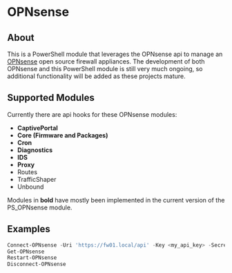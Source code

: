 # OPNsense

## About
This is a PowerShell module that leverages the OPNsense api to manage an [OPNsense](https://opnsense.org/) open source firewall appliances. The development of both OPNsense and this PowerShell module is still very much ongoing, so additional functionality will be added as these projects mature.

## Supported Modules
Currently there are api hooks for these OPNsense modules:
- **CaptivePortal**
- **Core (Firmware and Packages)**
- **Cron**
- **Diagnostics**
- **IDS**
- **Proxy**
- Routes
- TrafficShaper
- Unbound

Modules in **bold** have mostly been implemented in the current version of the PS_OPNsense module.

## Examples
```powershell
Connect-OPNsense -Uri 'https://fw01.local/api' -Key <my_api_key> -Secret <my_api_secret>
Get-OPNsense
Restart-OPNsense
Disconnect-OPNsense
```
